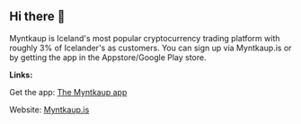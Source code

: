 ## Hi there 👋

Myntkaup is Iceland's most popular cryptocurrency trading platform with roughly 3% of Icelander's as customers. You can sign up via Myntkaup.is or by getting the app in the Appstore/Google Play store.

**Links:**

Get the app: [The Myntkaup app](https://hjalp.myntkaup.is/article/17-saektu-myntkaup-appid)

Website: [Myntkaup.is](https://myntkaup.is)

<!--

**Here are some ideas to get you started:**

🙋‍♀️ A short introduction - what is your organization all about?
🌈 Contribution guidelines - how can the community get involved?
👩‍💻 Useful resources - where can the community find your docs? Is there anything else the community should know?
🍿 Fun facts - what does your team eat for breakfast?
🧙 Remember, you can do mighty things with the power of [Markdown](https://docs.github.com/github/writing-on-github/getting-started-with-writing-and-formatting-on-github/basic-writing-and-formatting-syntax)
-->
